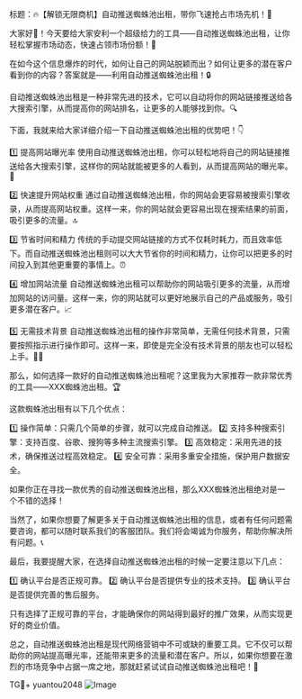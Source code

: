 标题：🔥【解锁无限商机】自动推送蜘蛛池出租，带你飞速抢占市场先机！🚀

大家好👋！今天要给大家安利一个超级给力的工具——自动推送蜘蛛池出租，让你轻松掌握市场动态，快速占领市场份额！🚀

在如今这个信息爆炸的时代，如何让自己的网站脱颖而出？如何让更多的潜在客户看到你的内容？答案就是——利用自动推送蜘蛛池出租！🔒

自动推送蜘蛛池出租是一种非常先进的技术，它可以自动将你的网站链接推送给各大搜索引擎，从而提高你的网站排名，让更多的人能够找到你。🔍

下面，我就来给大家详细介绍一下自动推送蜘蛛池出租的优势吧！👇

1️⃣ 提高网站曝光率
使用自动推送蜘蛛池出租，你可以轻松地将自己的网站链接推送给各大搜索引擎，这样你的网站就能被更多的人看到，从而提高网站的曝光率。👀

2️⃣ 快速提升网站权重
通过自动推送蜘蛛池出租，你的网站会更容易被搜索引擎收录，从而提高网站权重。这样一来，你的网站就会更容易出现在搜索结果的前面，吸引更多的流量。🔝

3️⃣ 节省时间和精力
传统的手动提交网站链接的方式不仅耗时耗力，而且效率低下。而自动推送蜘蛛池出租则可以大大节省你的时间和精力，让你可以把更多的时间投入到其他更重要的事情上。⏰

4️⃣ 增加网站流量
自动推送蜘蛛池出租可以帮助你的网站吸引更多的流量，从而增加网站的访问量。这样一来，你的网站就可以更好地展示自己的产品或服务，吸引更多潜在客户。📈

5️⃣ 无需技术背景
自动推送蜘蛛池出租的操作非常简单，无需任何技术背景，只需要按照指示进行操作即可。这样一来，即使是完全没有技术背景的朋友也可以轻松上手。👨‍💻

那么，如何选择一款好的自动推送蜘蛛池出租呢？这里我为大家推荐一款非常优秀的工具——XXX蜘蛛池出租。🏆

这款蜘蛛池出租有以下几个优点：

1️⃣ 操作简单：只需几个简单的步骤，就可以完成自动推送。
2️⃣ 支持多种搜索引擎：支持百度、谷歌、搜狗等多种主流搜索引擎。
3️⃣ 高效稳定：采用先进的技术，确保推送过程高效稳定。
4️⃣ 安全可靠：采用多重安全措施，保护用户数据安全。

如果你正在寻找一款优秀的自动推送蜘蛛池出租，那么XXX蜘蛛池出租绝对是一个不错的选择！

当然了，如果你想要了解更多关于自动推送蜘蛛池出租的信息，或者有任何问题需要咨询，都可以随时联系我们的客服团队。我们将会竭诚为你服务，帮助你解决所有问题。📞

最后，我要提醒大家，在选择自动推送蜘蛛池出租的时候一定要注意以下几点：

1️⃣ 确认平台是否正规可靠。
2️⃣ 确认平台是否提供专业的技术支持。
3️⃣ 确认平台是否提供完善的售后服务。

只有选择了正规可靠的平台，才能确保你的网站得到最好的推广效果，从而实现更好的商业价值。

总之，自动推送蜘蛛池出租是现代网络营销中不可或缺的重要工具。它不仅可以帮助你的网站提高曝光率，还能带来更多的流量和潜在客户。所以，如果你想要在激烈的市场竞争中占据一席之地，那就赶紧试试自动推送蜘蛛池出租吧！🚀

TG💪+ yuantou2048  ![Image](https://github.com/user-attachments/assets/42a5a4a5-fea9-4a1d-8aa0-73e57e430cca)
